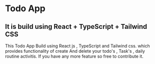 # Todo App 
## It is build using React + TypeScript + Tailwind CSS

This Todo App Build using React js , TypeScript and Tailwind css. which provides functionality of create And delete your todo's , Task's , daily routine activitis. If you have any more feature so free to contribute it.



